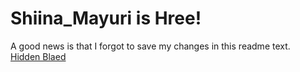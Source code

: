 # Shiina_Mayuri is Hree!  
A good news is that I forgot to save my changes in this readme text.  
[Hidden Blaed](https://movie.douban.com/subject/35372742/)
